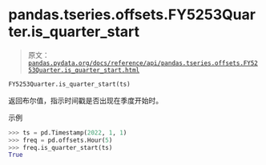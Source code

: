 # pandas.tseries.offsets.FY5253Quarter.is_quarter_start

> 原文：[`pandas.pydata.org/docs/reference/api/pandas.tseries.offsets.FY5253Quarter.is_quarter_start.html`](https://pandas.pydata.org/docs/reference/api/pandas.tseries.offsets.FY5253Quarter.is_quarter_start.html)

```py
FY5253Quarter.is_quarter_start(ts)
```

返回布尔值，指示时间戳是否出现在季度开始时。

示例

```py
>>> ts = pd.Timestamp(2022, 1, 1)
>>> freq = pd.offsets.Hour(5)
>>> freq.is_quarter_start(ts)
True 
```
